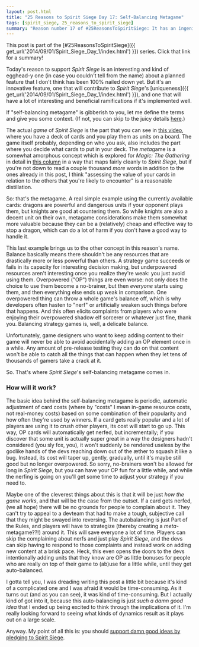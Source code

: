 ```yaml
---
layout: post.html
title: "25 Reasons to Spirit Siege Day 17: Self-Balancing Metagame"
tags: [spirit_siege, 25_reasons_to_spirit_siege]
summary: "Reason number 17 of #25ReasonsToSpiritSiege: It has an ingenious system to smooth out under- and overpowered cards."
---
```


This post is part of the [#25ReasonsToSpiritSiege]({{ get_url('2014/09/01/Spirit_Siege_Day_1/index.html') }}) series. Click that link for a summary!

Today's reason to support *Spirit Siege* is an interesting and kind of egghead-y one (in case you couldn't tell from the name) about a planned feature that I don't think has been 100% nailed down yet. But it's an innovative feature, one that will contribute to *Spirit Siege*'s [uniqueness]({{ get_url('2014/09/01/Spirit_Siege_Day_1/index.html') }}), and one that will have a lot of interesting and beneficial ramifications if it's implemented well.

If "self-balancing metagame" is gibberish to you, let me define the terms and give you some context. (If not, you can skip to the juicy details <a href="#deets">here</a>.)

The actual *game* of _Spirit Siege_ is the part that you can see in [this video](https://www.youtube.com/watch?v=w1CgPs3eZXo), where you have a deck of cards and you play them as units on a board. The game itself probably, depending on who you ask, also includes the part where you decide what cards to put in your deck. The <em>meta</em>game is a somewhat amorphous concept which is explored for _Magic: The Gathering_ in detail in [this column](http://archive.wizards.com/Magic/magazine/article.aspx?x=mtgcom/academy/19) in a way that maps fairly cleanly to _Spirit Siege_, but if you're not down to read a couple thousand _more_ words in addition to the ones already in this post, I think "assessing the value of your cards in relation to the others that you're likely to encounter" is a reasonable distillation.

So: that's the metagame. A real simple example using the currently available cards: dragons are powerful and dangerous units if your opponent plays them, but knights are good at countering them. So while knights are also a decent unit on their own, metagame considerations make them somewhat more valuable because they can be a (relatively) cheap and effective way to stop a dragon, which can do a lot of harm if you don't have a good way to handle it.

This last example brings us to the other concept in this reason's name. Balance basically means there shouldn't be any resources that are drastically more or less powerful than others. A strategy game succeeds or fails in its capacity for interesting decision making, but underpowered resources aren't interesting once you realize they're weak: you just avoid using them. Overpowered ("OP") things are even worse: not only does the choice to use them become a no-brainer, but then *everyone* starts using them, and then everything else ends up weak in comparison. One overpowered thing can throw a whole game's balance off, which is why developers often hasten to "nerf" or artificially weaken such things before that happens. And this often elicits complaints from players who were enjoying their overpowered shadow elf sorcerer or whatever just fine, thank you. Balancing strategy games is, well, a delicate balance.

Unfortunately, game designers who want to keep adding content to their game will never be able to avoid accidentally adding an OP element once in a while. Any amount of pre-release testing they can do on that content won't be able to catch all the things that can happen when they let tens of thousands of gamers take a crack at it.

So. That's where _Spirit Siege_'s self-balancing metagame comes in.

<h3 id="deets">How will it work?</h3>

The basic idea behind the self-balancing metagame is periodic, automatic adjustment of card costs (where by "costs" I mean in-game resource costs, not real-money costs) based on some combination of their popularity and how often they're used by winners. If a card gets really popular and a lot of players are using it to crush other players, its cost will start to go up. This way, OP cards will automatically get nerfed, but incrementally; if you discover that some unit is actually super great in a way the designers hadn't considered (you sly fox, you), it won't suddenly be rendered useless by the godlike hands of the devs reaching down out of the æther to squash it like a bug. Instead, its cost will taper up, gently, gradually, until it's maybe still good but no longer overpowered. So sorry, no-brainers won't be allowed for long in _Spirit Siege_, but you can have your OP fun for a little while, and while the nerfing is going on you'll get some time to adjust your strategy if you need to.

Maybe one of the cleverest things about this is that it will be just _how the game works_, and that will be the case from the outset. If a card gets nerfed, (we all hope) there will be no grounds for people to complain about it. They can't try to appeal to a devteam that had to make a tough, subjective call that they might be swayed into reversing. The autobalancing is just Part of the Rules, and players will have to strategize (thereby creating a _meta_-metagame??!) around it. This will save everyone a lot of time. Players can skip the complaining about nerfs and just play _Spirit Siege_, and the devs can skip having to respond to those complaints and instead work on adding new content at a brisk pace. Heck, this even opens the doors to the devs intentionally adding units that they know are OP as little bonuses for people who are really on top of their game to (ab)use for a little while, until they get auto-balanced.

I gotta tell you, I was dreading writing this post a little bit because it's kind of a complicated one and I was afraid it would be time-consuming. As it turns out (and as you can see), it was kind of time-consuming. But I actually kind of got into it, because this auto-balancing is just _such a damn good idea_ that I ended up being excited to think through the implications of it. I'm really looking forward to seeing what kinds of dynamics result as it plays out on a large scale.

Anyway. My point of all this is: you should [support damn good ideas by pledging to Spirit Siege](https://www.kickstarter.com/projects/1796662059/spirit-siege-your-five-minute-strategy-game-fix).